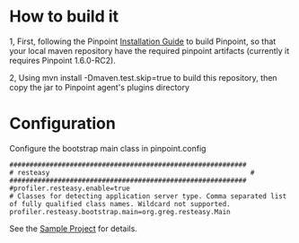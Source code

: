 # How to build it

1, First, following the Pinpoint [Installation Guide](https://github.com/naver/pinpoint/blob/master/doc/installation.md) to build Pinpoint, so that your local maven repository have the required pinpoint artifacts (currently it requires Pinpoint 1.6.0-RC2).

2, Using
      mvn install -Dmaven.test.skip=true
to build this repository, then copy the jar to Pinpoint agent's plugins directory

# Configuration

Configure the bootstrap main class in pinpoint.config

<pre><code>###########################################################
# resteasy                                                  #
###########################################################
#profiler.resteasy.enable=true
# Classes for detecting application server type. Comma separated list of fully qualified class names. Wildcard not supported.
profiler.resteasy.bootstrap.main=org.greg.resteasy.Main
</code></pre>

See the [Sample Project](https://github.com/auslides/netty-resteasy-spring) for details.
